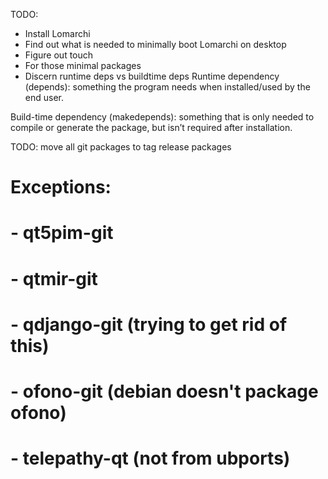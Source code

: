 TODO: 

- Install Lomarchi
- Find out what is needed to minimally boot Lomarchi on desktop
- Figure out touch
- For those minimal packages
- Discern runtime deps vs buildtime deps
Runtime dependency (depends): something the program needs when installed/used by the end user.

Build-time dependency (makedepends): something that is only needed to compile or generate the package, but isn’t required after installation.

TODO: move all git packages to tag release packages
# Exceptions:
# - qt5pim-git
# - qtmir-git
# - qdjango-git (trying to get rid of this)
# - ofono-git (debian doesn't package ofono)
# - telepathy-qt (not from ubports)
